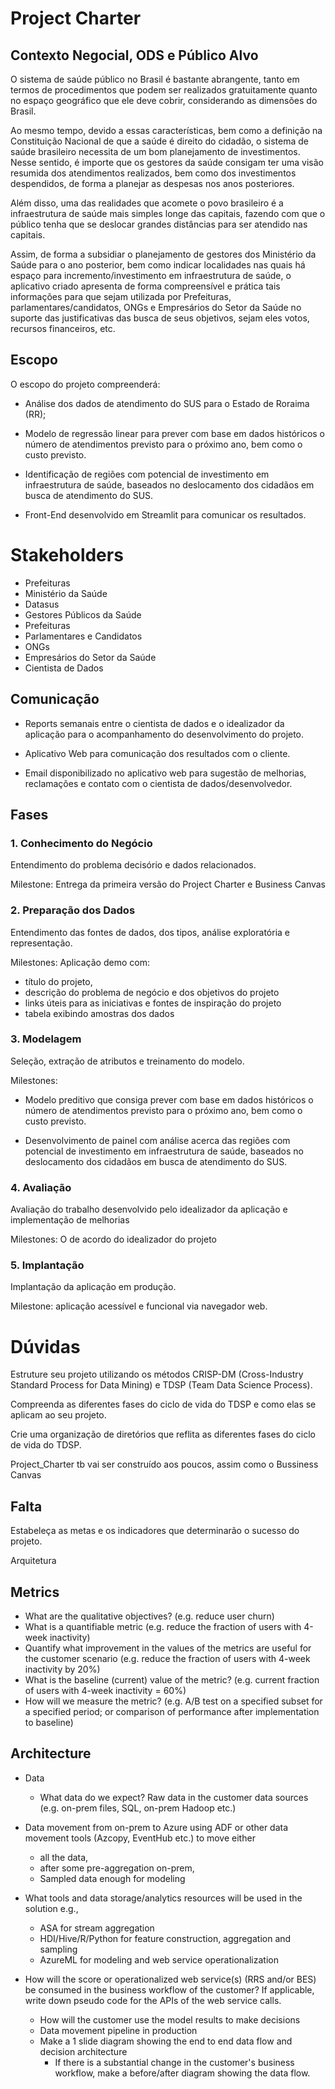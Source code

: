 # Project Charter

## Contexto Negocial, ODS e Público Alvo

O sistema de saúde público no Brasil é bastante abrangente, tanto em termos de procedimentos que podem ser realizados gratuitamente quanto no espaço geográfico que ele deve cobrir, considerando as dimensões do Brasil. 

Ao mesmo tempo, devido a essas características, bem como a definição na Constituição Nacional de que a saúde é direito do cidadão, o sistema de saúde brasileiro necessita de um bom planejamento de investimentos. Nesse sentido, é importe que os gestores da saúde consigam ter uma visão resumida dos atendimentos realizados, bem como dos investimentos despendidos, de forma a planejar as despesas nos anos posteriores.

Além disso, uma das realidades que acomete o povo brasileiro é a infraestrutura de saúde mais simples longe das capitais, fazendo com que o público tenha que se deslocar grandes distâncias para ser atendido nas capitais. 

Assim, de forma a subsidiar o planejamento de gestores dos Ministério da Saúde para o ano posterior, bem como indicar localidades nas quais há espaço para incremento/investimento em infraestrutura de saúde, o aplicativo criado apresenta de forma compreensível e prática tais informações para que sejam utilizada por Prefeituras, parlamentares/candidatos, ONGs e Empresários do Setor da Saúde no suporte das justificativas das busca de seus objetivos, sejam eles votos, recursos financeiros, etc.

## Escopo

O escopo do projeto compreenderá:

* Análise dos dados de atendimento do SUS para o Estado de Roraima (RR); 

* Modelo de regressão linear para prever com base em dados históricos o número de atendimentos previsto para o próximo ano, bem como o custo previsto.

* Identificação de regiões com potencial de investimento em infraestrutura de saúde, baseados no deslocamento dos cidadãos em busca de atendimento do SUS.

* Front-End desenvolvido em Streamlit para comunicar os resultados.

# Stakeholders

* Prefeituras 
* Ministério da Saúde 
* Datasus
* Gestores Públicos da Saúde 
* Prefeituras
* Parlamentares e Candidatos 
* ONGs
* Empresários do Setor da Saúde
* Cientista de Dados

## Comunicação

* Reports semanais entre o cientista de dados e o idealizador da aplicação para o acompanhamento do desenvolvimento do projeto.

* Aplicativo Web para comunicação dos resultados com o cliente.

* Email disponibilizado no aplicativo web para sugestão de melhorias, reclamações e contato com o cientista de dados/desenvolvedor.

## Fases

### 1. Conhecimento do Negócio

Entendimento do problema decisório e dados relacionados.

Milestone: Entrega da primeira versão do Project Charter e Business Canvas

### 2. Preparação dos Dados

Entendimento das fontes de dados, dos tipos, análise exploratória e representação.

Milestones: Aplicação demo com:

* título do projeto, 
* descrição do problema de negócio e dos objetivos do projeto 
* links úteis para as iniciativas e fontes de inspiração do projeto 
* tabela exibindo amostras dos dados

### 3. Modelagem

Seleção, extração de atributos e treinamento do modelo.

Milestones: 

* Modelo preditivo que consiga prever com base em dados históricos o número de atendimentos previsto para o próximo ano, bem como o custo previsto.

* Desenvolvimento de painel com análise acerca das regiões com potencial de investimento em infraestrutura de saúde, baseados no deslocamento dos cidadãos em busca de atendimento do SUS.

### 4. Avaliação

Avaliação do trabalho desenvolvido pelo idealizador da aplicação e implementação de melhorias

Milestones: O de acordo do idealizador do projeto 


### 5. Implantação

Implantação da aplicação em produção.

Milestone: aplicação acessível e funcional via navegador web.



# Dúvidas


Estruture seu projeto utilizando os métodos CRISP-DM (Cross-Industry Standard Process for Data Mining) e TDSP (Team Data Science Process).

Compreenda as diferentes fases do ciclo de vida do TDSP e como elas se aplicam ao seu projeto.

Crie uma organização de diretórios que reflita as diferentes fases do ciclo de vida do TDSP.

Project_Charter tb vai ser construído aos poucos, assim como o Bussiness Canvas



## Falta

Estabeleça as metas e os indicadores que determinarão o sucesso do projeto.

Arquitetura






	
## Metrics







* What are the qualitative objectives? (e.g. reduce user churn)
* What is a quantifiable metric  (e.g. reduce the fraction of users with 4-week inactivity)
* Quantify what improvement in the values of the metrics are useful for the customer scenario (e.g. reduce the  fraction of users with 4-week inactivity by 20%) 
* What is the baseline (current) value of the metric? (e.g. current fraction of users with 4-week inactivity = 60%)
* How will we measure the metric? (e.g. A/B test on a specified subset for a specified period; or comparison of performance after implementation to baseline)



## Architecture
* Data
  * What data do we expect? Raw data in the customer data sources (e.g. on-prem files, SQL, on-prem Hadoop etc.)
* Data movement from on-prem to Azure using ADF or other data movement tools (Azcopy, EventHub etc.) to move either
  * all the data, 
  * after some pre-aggregation on-prem,
  * Sampled data enough for modeling 

* What tools and data storage/analytics resources will be used in the solution e.g.,
  * ASA for stream aggregation
  * HDI/Hive/R/Python for feature construction, aggregation and sampling
  * AzureML for modeling and web service operationalization
* How will the score or operationalized web service(s) (RRS and/or BES) be consumed in the business workflow of the customer? If applicable, write down pseudo code for the APIs of the web service calls.
  * How will the customer use the model results to make decisions
  * Data movement pipeline in production
  * Make a 1 slide diagram showing the end to end data flow and decision architecture
    * If there is a substantial change in the customer's business workflow, make a before/after diagram showing the data flow.


